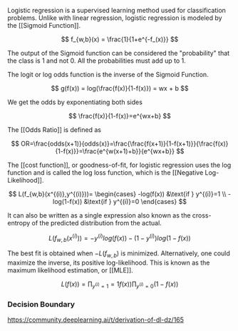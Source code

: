 
Logistic regression is a supervised learning method used for classification problems. Unlike with linear regression, logistic regression is modeled by the [[Sigmoid Function]]. 

$$
f_{w,b}(x) = \frac{1}{1+e^{-f_(x)}}
$$

The output of the Sigmoid function can be considered the "probability" that the class is 1 and not 0. All the probabilities must add up to 1. 

The logit or log odds function is the inverse of the Sigmoid Function. 

$$
g(f(x)) = log(\frac{f(x)}{1-f(x)}) = wx + b
$$

We get the odds by exponentiating both sides

$$
\frac{f(x)}{1-f(x)}=e^{wx+b}
$$

The [[Odds Ratio]] is defined as

$$
OR=\frac{odds(x+1)}{odds(x)}=\frac{\frac{f(x+1)}{1-f(x+1)}}{\frac{f(x)}{1-f(x)}}=\frac{e^{w(x+1)+b}}{e^{wx+b}}
$$


The [[cost function]], or goodness-of-fit, for logistic regression uses the log function and is called the log loss function, which is the [[Negative Log-Likelihood]].

$$
L(f_{w,b}(x^{(i)},y^{(i)}))= 
	\begin{cases}
		-log(f(x)) &\text{if } y^{(i)}=1 \\
		-log(1-f(x)) &\text{if } y^{(i)}=0
	\end{cases}
$$

It can also be written as a single expression also known as the cross-entropy of the predicted distribution from the actual. 

$$
L(f_{w,b}(x^{(i)}))=-y^{(i)}log(f(x))-(1-y^{(i)})log(1-f(x))
$$

The best fit is obtained when $-L(f_{w,b})$ is minimized. Alternatively, one could maximize the inverse, its positive log-likelihood. This is known as the maximum likelihood estimation, or [[MLE]].

$$
L(f(x)) = \prod_{y^{(i)}=1}=1{f(x))} \prod_{y^{(i)}=0}{(1-f(x))}
$$

### Decision Boundary 
https://community.deeplearning.ai/t/derivation-of-dl-dz/165

